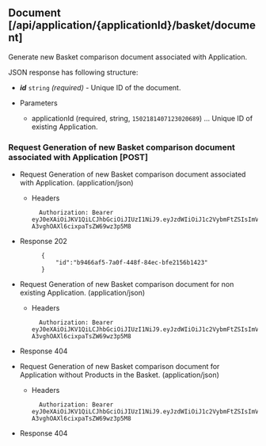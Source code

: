 ## Document [/api/application/{applicationId}/basket/document]
Generate new Basket comparison document associated with Application.

JSON response has following structure:

- _**id**_ `string` *(required)* - Unique ID of the document.

+ Parameters

    + applicationId (required, string, `1502181407123020689`) ... Unique ID of existing Application.

### Request Generation of new Basket comparison document associated with Application [POST]
+ Request Generation of new Basket comparison document associated with Application. (application/json)

    + Headers

            Authorization: Bearer eyJ0eXAiOiJKV1QiLCJhbGciOiJIUzI1NiJ9.eyJzdWIiOiJ1c2VybmFtZSIsImV4cCI6MTQyMjU0MDAzMH0.oyMYL7t57jhBvw-A3vghOAXl6cixpaTsZW69wz3p5M8

+ Response 202


            {
                "id":"b9466af5-7a0f-448f-84ec-bfe2156b1423"
            }

+ Request Generation of new Basket comparison document for non existing Application. (application/json)

    + Headers

            Authorization: Bearer eyJ0eXAiOiJKV1QiLCJhbGciOiJIUzI1NiJ9.eyJzdWIiOiJ1c2VybmFtZSIsImV4cCI6MTQyMjU0MDAzMH0.oyMYL7t57jhBvw-A3vghOAXl6cixpaTsZW69wz3p5M8

+ Response 404

+ Request Generation of new Basket comparison document for Application without Products in the Basket. (application/json)

    + Headers

            Authorization: Bearer eyJ0eXAiOiJKV1QiLCJhbGciOiJIUzI1NiJ9.eyJzdWIiOiJ1c2VybmFtZSIsImV4cCI6MTQyMjU0MDAzMH0.oyMYL7t57jhBvw-A3vghOAXl6cixpaTsZW69wz3p5M8

+ Response 404
